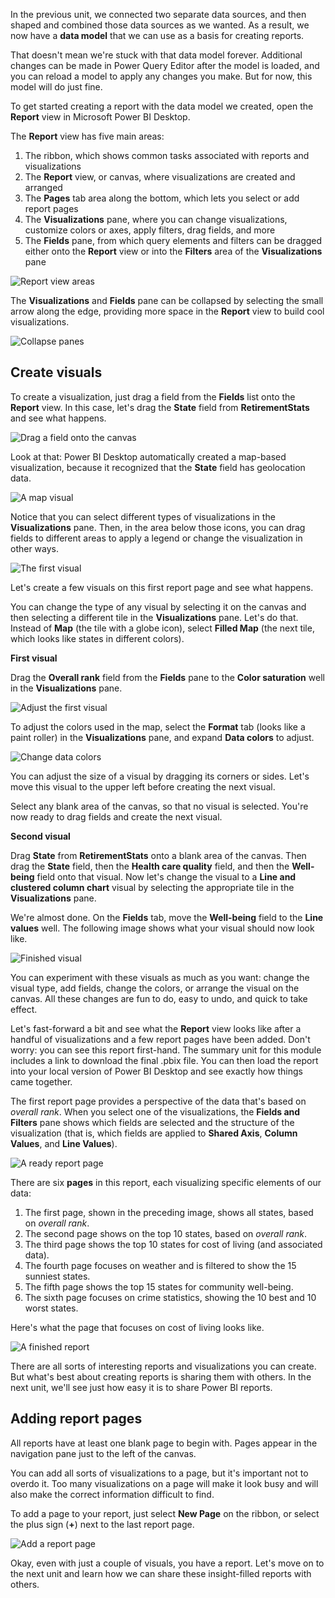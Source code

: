 In the previous unit, we connected two separate data sources, and then shaped and combined those data sources as we wanted. As a result, we now have a **data model** that we can use as a basis for creating reports. 

That doesn't mean we're stuck with that data model forever. Additional changes can be made in Power Query Editor after the model is loaded, and you can reload a model to apply any changes you make. But for now, this model will do just fine. 

To get started creating a report with the data model we created, open the **Report** view in Microsoft Power BI Desktop.

The **Report** view has five main areas:

1. The ribbon, which shows common tasks associated with reports and visualizations
2. The **Report** view, or canvas, where visualizations are created and arranged
3. The **Pages** tab area along the bottom, which lets you select or add report pages
4. The **Visualizations** pane, where you can change visualizations, customize colors or axes, apply filters, drag fields, and more
5. The **Fields** pane, from which query elements and filters can be dragged either onto the **Report** view or into the **Filters** area of the **Visualizations** pane

![Report view areas](../media/pbid-visuals_01.png)

The **Visualizations** and **Fields** pane can be collapsed by selecting the small arrow along the edge, providing more space in the **Report** view to build cool visualizations.

![Collapse panes](../media/pbid-visuals_02.png)

## Create visuals
To create a visualization, just drag a field from the **Fields** list onto the **Report** view. In this case, let's drag the **State** field from **RetirementStats** and see what happens.

![Drag a field onto the canvas](../media/pbid-visuals_03a.png)

Look at that: Power BI Desktop automatically created a map-based visualization, because it recognized that the **State** field has geolocation data.

![A map visual](../media/pbid-visuals_03.png)

Notice that you can select different types of visualizations in the **Visualizations** pane. Then, in the area below those icons, you can drag fields to different areas to apply a legend or change the visualization in other ways. 

![The first visual](../media/pbid-visuals_04.png)

Let's create a few visuals on this first report page and see what happens.

You can change the type of any visual by selecting it on the canvas and then selecting a different tile in the **Visualizations** pane. Let's do that. Instead of **Map** (the tile with a globe icon), select **Filled Map** (the next tile, which looks like states in different colors).

**First visual**

Drag the **Overall rank** field from the **Fields** pane to the **Color saturation** well in the **Visualizations** pane. 

![Adjust the first visual](../media/pbid-visuals_04b.png)

To adjust the colors used in the map, select the **Format** tab (looks like a paint roller) in the **Visualizations** pane, and expand **Data colors** to adjust.

![Change data colors](../media/pbid-visuals_04c.png)

You can adjust the size of a visual by dragging its corners or sides. Let's move this visual to the upper left before creating the next visual.

Select any blank area of the canvas, so that no visual is selected. You're now ready to drag fields and create the next visual.

**Second visual**

Drag **State** from **RetirementStats** onto a blank area of the canvas. Then drag the **State** field, then the **Health care quality** field, and then the **Well-being** field onto that visual. Now let's change the visual to a **Line and clustered column chart** visual by selecting the appropriate tile in the **Visualizations** pane.

We're almost done. On the **Fields** tab, move the **Well-being** field to the **Line values** well. The following image shows what your visual should now look like.

![Finished visual](../media/pbid-visuals_04d.png)

You can experiment with these visuals as much as you want: change the visual type, add fields, change the colors, or arrange the visual on the canvas. All these changes are fun to do, easy to undo, and quick to take effect.

Let's fast-forward a bit and see what the **Report** view looks like after a handful of visualizations and a few report pages have been added. Don't worry: you can see this report first-hand. The summary unit for this module includes a link to download the final .pbix file. You can then load the report into your local version of Power BI Desktop and see exactly how things came together. 

The first report page provides a perspective of the data that's based on *overall rank*. When you select one of the visualizations, the **Fields and Filters** pane shows which fields are selected and the structure of the visualization (that is, which fields are applied to **Shared Axis**, **Column Values**, and **Line Values**).

![A ready report page](../media/pbid-visuals_05.png)

There are six **pages** in this report, each visualizing specific elements of our data:

1. The first page, shown in the preceding image, shows all states, based on *overall rank*.
2. The second page shows on the top 10 states, based on *overall rank*.
3. The third page shows the top 10 states for cost of living (and associated data).
4. The fourth page focuses on weather and is filtered to show the 15 sunniest states.
5. The fifth page shows the top 15 states for community well-being.
6. The sixth page focuses on crime statistics, showing the 10 best and 10 worst states.

Here's what the page that focuses on cost of living looks like.

![A finished report](../media/pbid-visuals_06.png)

There are all sorts of interesting reports and visualizations you can create. But what's best about creating reports is sharing them with others. In the next unit, we'll see just how easy it is to share Power BI reports.

## Adding report pages

All reports have at least one blank page to begin with. Pages appear in the navigation pane just to the left of the canvas. 

You can add all sorts of visualizations to a page, but it's important not to overdo it. Too many visualizations on a page will make it look busy and will also make the correct information difficult to find.

To add a page to your report, just select **New Page** on the ribbon, or select the plus sign (**+**) next to the last report page.

![Add a report page](../media/pbid-visuals_09.png)

Okay, even with just a couple of visuals, you have a report. Let's move on to the next unit and learn how we can share these insight-filled reports with others.